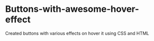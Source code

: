 # Buttons-with-awesome-hover-effect
Created buttons with various effects on hover it using CSS and HTML
